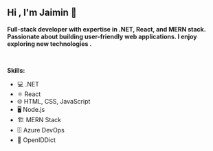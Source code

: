 ## Hi , I'm Jaimin 👋

**Full-stack developer with expertise in .NET, React, and MERN stack. Passionate about building user-friendly web applications. I enjoy exploring new technologies .**

<br>

**Skills:**
- 💻 .NET
- ⚛️ React
- 🌐 HTML, CSS, JavaScript
- 🖥️ Node.js
- 🏗️ MERN Stack
- 🗄️ Azure DevOps
- 🔐 OpenIDDict 

<br>
